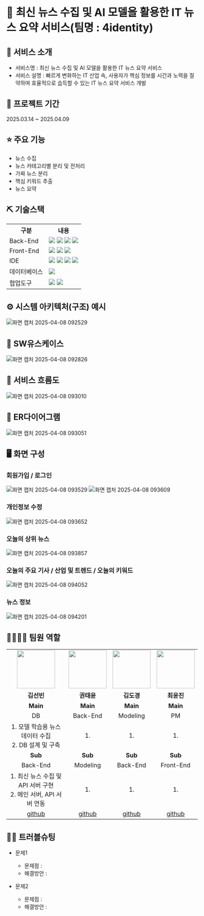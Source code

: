 # 📰 최신 뉴스 수집 및 AI 모델을 활용한 IT 뉴스 요약 서비스(팀명 : 4identity)

## 👀 서비스  소개
* 서비스명 : 최신 뉴스 수집 및 AI 모델을 활용한 IT 뉴스 요약 서비스
* 서비스 설명 : 빠르게 변화하는 IT 산업 속, 사용자가 핵심 정보를 시간과 노력을 절약하며 효율적으로 습득할 수 있는 IT 뉴스 요약 서비스 개발 

## 📅 프로젝트 기간
2025.03.14 ~ 2025.04.09

## ⭐ 주요 기능
* 뉴스 수집
* 뉴스 카테고리별 분리 및 전처리
* 가짜 뉴스 분리
* 핵심 키워드 추출
* 뉴스 요약

## ⛏ 기술스택
<table>
    <tr>
        <th>구분</th>
        <th>내용</th>
    </tr>
    <tr>
        <td>Back-End</td>
        <td>
            <img src="https://img.shields.io/badge/Java-007396?style=for-the-badge&logo=java&logoColor=white"/> 
            <img src="https://img.shields.io/badge/SpringBoot-6ab04c?style=for-the-badge&logo=SpringBoot&logoColor=white"/>
            <img src="https://img.shields.io/badge/Python-3776AB?style=for-the-badge&logo=Python&logoColor=white"/> 
            <img src="https://img.shields.io/badge/Apache Tomcat 9.0-D22128?style=for-the-badge&logo=Apache Tomcat&logoColor=white"/> 
        </td>
    </tr>
    <tr>
        <td>Front-End</td>
        <td>
            <img src="https://img.shields.io/badge/React-61DAFB?style=for-the-badge&logo=React&logoColor=black">
            <img src="https://img.shields.io/badge/HTML-E34F26?style=for-the-badge&logo=HTML5&logoColor=white"/>
            <img src="https://img.shields.io/badge/javascript-F7DF1E?style=for-the-badge&logo=javascript&logoColor=black">
        </td>
    </tr>
    <tr>
        <td>IDE</td>
        <td>
            <img src="https://img.shields.io/badge/VSCode-007ACC?style=for-the-badge&logo=VisualStudioCode&logoColor=white"/>
            <img src="https://img.shields.io/badge/Colab-ffbe76?style=for-the-badge&logo=Colab&logoColor=white"/>
            <img src="https://img.shields.io/badge/Jupyter-F37626?style=for-the-badge&logo=Jupyter&logoColor=white"/>
            <img src="https://img.shields.io/badge/IntelliJ IDEA-000000?style=for-the-badge&logo=IntelliJ IDEA&logoColor=white"/> 
        </td>
    </tr>
    <tr>
        <td>데이터베이스</td>
        <td>
            <img src="https://img.shields.io/badge/MySQL-4479A1?style=for-the-badge&logo=MySQL&logoColor=white"/>
        </td>
    </tr>
    <tr>
        <td>협업도구</td>
        <td>
            <img src="https://img.shields.io/badge/Notion-999999?style=for-the-badge&logo=Notion&logoColor=block"/>
            <img src="https://img.shields.io/badge/GitHub-181717?style=for-the-badge&logo=GitHub&logoColor=white"/>
        </td>
    </tr>
</table>


## ⚙ 시스템 아키텍처(구조) 예시 
![화면 캡처 2025-04-08 092529](https://github.com/user-attachments/assets/a0dbd62a-0c07-4605-a818-f44f4eb4b655)

## 📌 SW유스케이스
![화면 캡처 2025-04-08 092826](https://github.com/user-attachments/assets/10aae677-f131-471e-bb26-c367a0fd4242)

## 📌 서비스 흐름도
![화면 캡처 2025-04-08 093010](https://github.com/user-attachments/assets/b6f71b0e-c91b-486b-9840-3b0fcb80bc89)

## 📌 ER다이어그램
![화면 캡처 2025-04-08 093051](https://github.com/user-attachments/assets/d5161ad5-d2a2-4c9e-9bbf-0519957c2a35)

## 🖥 화면 구성
### 회원가입 / 로그인
![화면 캡처 2025-04-08 093529](https://github.com/user-attachments/assets/659badf6-371d-42c7-b65c-1106197ea2f4)
![화면 캡처 2025-04-08 093609](https://github.com/user-attachments/assets/10f91b6f-e9de-4e9c-b354-0bdab012a384)

### 개인정보 수정
![화면 캡처 2025-04-08 093652](https://github.com/user-attachments/assets/e08c0cec-8c46-47e1-9030-ad0066935b37)

### 오늘의 상위 뉴스
![화면 캡처 2025-04-08 093857](https://github.com/user-attachments/assets/30c8b71b-64a3-4a0e-815c-626024c35f1e)

### 오늘의 주요 기사 / 산업 및 트렌드 / 오늘의 키워드
![화면 캡처 2025-04-08 094052](https://github.com/user-attachments/assets/4888f023-388b-4c36-9595-70eb21cc3a7a)

### 뉴스 정보
![화면 캡처 2025-04-08 094201](https://github.com/user-attachments/assets/195a14c9-0f16-46d3-8cd8-614f85771da9)

## 👨‍👩‍👦‍👦 팀원 역할
<table>
  <tr>
    <td align="center"><img src="https://item.kakaocdn.net/do/fd49574de6581aa2a91d82ff6adb6c0115b3f4e3c2033bfd702a321ec6eda72c" width="100" height="100"/></td>
    <td align="center"><img src="https://mb.ntdtv.kr/assets/uploads/2019/01/Screen-Shot-2019-01-08-at-4.31.55-PM-e1546932545978.png" width="100" height="100"/></td>
    <td align="center"><img src="https://mblogthumb-phinf.pstatic.net/20160127_177/krazymouse_1453865104404DjQIi_PNG/%C4%AB%C4%AB%BF%C0%C7%C1%B7%BB%C1%EE_%B6%F3%C0%CC%BE%F0.png?type=w2" width="100" height="100"/></td>
    <td align="center"><img src="https://i.pinimg.com/236x/ed/bb/53/edbb53d4f6dd710431c1140551404af9.jpg" width="100" height="100"/></td>
  </tr>
  <tr>
    <td align="center"><strong>김선빈</strong></td>
    <td align="center"><strong>권태윤</strong></td>
    <td align="center"><strong>김도경</strong></td>
    <td align="center"><strong>최윤진</strong></td>
  </tr>
  <tr>
    <td align="center"><b>Main</b></td>
    <td align="center"><b>Main</b></td>
    <td align="center"><b>Main</b></td>
    <td align="center"><b>Main</b></td>
  </tr>
  <tr>
    <td align="center">DB</td>
    <td align="center">Back-End</td>
    <td align="center">Modeling</td>
    <td align="center">PM</td>
  </tr>
  <tr>
    <td align="center">1. 모델 학습용 뉴스 데이터 수집<br>2. DB 설계 및 구축</td>
    <td align="center">1. </td>
    <td align="center">1. </td>
    <td align="center">1. </td>
  </tr>
  <tr>
    <td align="center"><b>Sub</b></td>
    <td align="center"><b>Sub</b></td>
    <td align="center"><b>Sub</b></td>
    <td align="center"><b>Sub</b></td>
  </tr>
  <tr>
    <td align="center">Back-End</td>
    <td align="center">Modeling</td>
    <td align="center">Back-End</td>
    <td align="center">Front-End</td>
  </tr>
  <tr>
    <td align="center">1. 최신 뉴스 수집 및 API 서버 구현<br>2. 메인 서버, API 서버 연동</td>
    <td align="center">1. </td>
    <td align="center">1. </td>
    <td align="center">1. </td>
  </tr>
  <tr>
    <td align="center"><a href="https://github.com/Kim-Seon-Bin" target='_blank'>github</a></td>
    <td align="center"><a href="https://github.com/YoutubeOfficer" target='_blank'>github</a></td>
    <td align="center"><a href="https://github.com/dokyeongman" target='_blank'>github</a></td>
    <td align="center"><a href="https://github.com/082918" target='_blank'>github</a></td>
  </tr>
</table>

## 🤾‍♂️ 트러블슈팅

* 문제1<br>
    * 문제점 : 
    * 해결방안 : 
 
* 문제2<br>
    * 문제점 : 
    * 해결방안 : 
